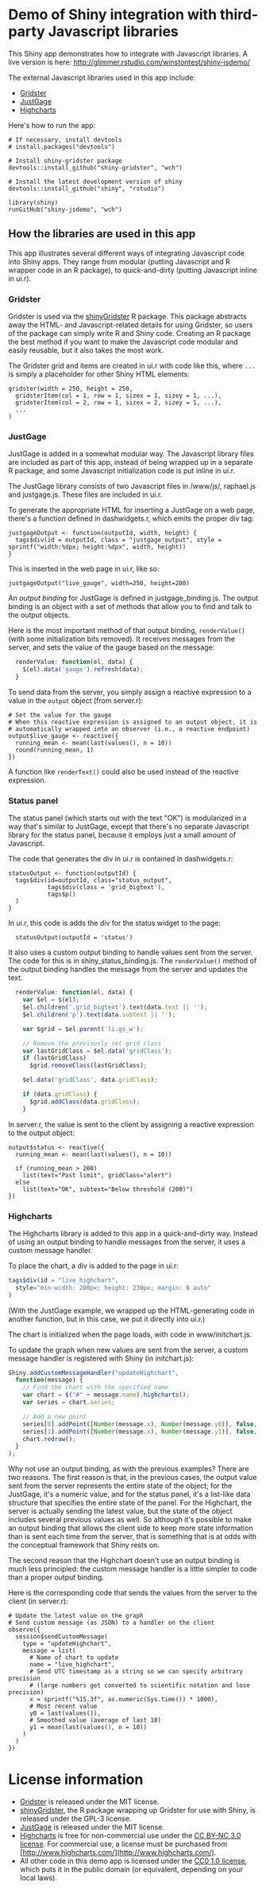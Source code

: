 Demo of Shiny integration with third-party Javascript libraries
===============================================================

This Shiny app demonstrates how to integrate with Javascript libraries. A live version is here: http://glimmer.rstudio.com/winstontest/shiny-jsdemo/

The external Javascript libraries used in this app include:

* [Gridster](http://gridster.net/)
* [JustGage](http://justgage.com/)
* [Highcharts](http://www.highcharts.com/)

Here's how to run the app:

```
# If necessary, install devtools
# install.packages("devtools")

# Install shiny-gridster package
devtools::install_github("shiny-gridster", "wch")

# Install the latest development version of shiny
devtools::install_github("shiny", "rstudio")

library(shiny)
runGitHub("shiny-jsdemo", "wch")
```


## How the libraries are used in this app

This app illustrates several different ways of integrating Javascript code into Shiny apps. They range from modular (putting Javascript and R wrapper code in an R package), to quick-and-dirty (putting Javascript inline in ui.r).

### Gridster

Gridster is used via the [shinyGridster](https://github.com/wch/shiny-gridster) R package. This package abstracts away the HTML- and Javascript-related details for using Gridster, so users of the package can simply write R and Shiny code. Creating an R package the best method if you want to make the Javascript code modular and easily reusable, but it also takes the most work.

The Gridster grid and items are created in ui.r with code like this, where `...` is simply a placeholder for other Shiny HTML elements:

```
gridster(width = 250, height = 250,
  gridsterItem(col = 1, row = 1, sizex = 1, sizey = 1, ...),
  gridsterItem(col = 2, row = 1, sizex = 2, sizey = 1, ...),
  ...
)
```


### JustGage

JustGage is added in a somewhat modular way. The Javascript library files are included as part of this app, instead of being wrapped up in a separate R package, and some Javascript initialization code is put inline in ui.r.

The JustGage library consists of two Javascript files in /www/js/, raphael.js and justgage.js. These files are included in ui.r. 

To generate the appropriate HTML for inserting a JustGage on a web page, there's a function defined in dashwidgets.r, which emits the proper div tag:

```
justgageOutput <- function(outputId, width, height) {
  tags$div(id = outputId, class = "justgage_output", style = sprintf("width:%dpx; height:%dpx", width, height))
}
```

This is inserted in the web page in ui.r, like so:

```
justgageOutput("live_gauge", width=250, height=200)
```

An _output binding_ for JustGage is defined in justgage_binding.js. The output binding is an object with a set of methods that allow you to find and talk to the output objects.

Here is the most important method of that output binding, `renderValue()` (with some initialization bits removed). It receives messages from the server, and sets the value of the gauge based on the message:

```js
  renderValue: function(el, data) {
    $(el).data('gauge').refresh(data);
  }
```

To send data from the server, you simply assign a reactive expression to a value in the `output` object (from server.r):

```
# Set the value for the gauge
# When this reactive expression is assigned to an output object, it is
# automatically wrapped into an observer (i.e., a reactive endpoint)
output$live_gauge <- reactive({
  running_mean <- mean(last(values(), n = 10))
  round(running_mean, 1)
})
```

A function like `renderText()` could also be used instead of the reactive expression.


### Status panel

The status panel (which starts out with the text "OK") is modularized in a way that's similar to JustGage, except that there's no separate Javascript library for the status panel, because it employs just a small amount of Javascript.

The code that generates the div in ui.r is contained in dashwidgets.r:

```
statusOutput <- function(outputId) {
  tags$div(id=outputId, class="status_output",
           tags$div(class = 'grid_bigtext'),
           tags$p()
  )
}
```

In ui.r, this code is adds the div for the status widget to the page:

```
  statusOutput(outputId = 'status')
```

It also uses a custom output binding to handle values sent from the server. The code for this is in shiny_status_binding.js. The `renderValue()` method of the output binding handles the message from the server and updates the text.

```js
  renderValue: function(el, data) {
    var $el = $(el);
    $el.children('.grid_bigtext').text(data.text || '');
    $el.children('p').text(data.subtext || '');

    var $grid = $el.parent('li.gs_w');

    // Remove the previously set grid class
    var lastGridClass = $el.data('gridClass');
    if (lastGridClass)
      $grid.removeClass(lastGridClass);

    $el.data('gridClass', data.gridClass);

    if (data.gridClass) {
      $grid.addClass(data.gridClass);
    }
```


In server.r, the value is sent to the client by assigning a reactive expression to the output object:

```
output$status <- reactive({
  running_mean <- mean(last(values(), n = 10))

  if (running_mean > 200)
    list(text="Past limit", gridClass="alert")
  else
    list(text="OK", subtext="Below threshold (200)")
})
```


### Highcharts

The Highcharts library is added to this app in a quick-and-dirty way. Instead of using an output binding to handle messages from the server, it uses a custom message handler.

To place the chart, a div is added to the page in ui.r:

```js
tags$div(id = "live_highchart",
  style="min-width: 200px; height: 230px; margin: 0 auto"
)
```

(With the JustGage example, we wrapped up the HTML-generating code in another function, but in this case, we put it directly into ui.r.)

The chart is initialized when the page loads, with code in www/initchart.js.

To update the graph when new values are sent from the server, a custom message handler is registered with Shiny (in initchart.js):

```js
Shiny.addCustomMessageHandler("updateHighchart",
  function(message) {
    // Find the chart with the specified name
    var chart = $("#" + message.name).highcharts();
    var series = chart.series;

    // Add a new point
    series[0].addPoint([Number(message.x), Number(message.y0)], false, true);
    series[1].addPoint([Number(message.x), Number(message.y1)], false, true);
    chart.redraw();
  }
);
```

Why not use an output binding, as with the previous examples? There are two reasons. The first reason is that, in the previous cases, the output value sent from the server represents the entire state of the object; for the JustGage, it's a numeric value, and for the status panel, it's a list-like data structure that specifies the entire state of the panel. For the Highchart, the server is actually sending the latest value, but the state of the object includes several previous values as well. So although it's possible to make an output binding that allows the client side to keep more state information than is sent each time from the server, that is something that is at odds with the conceptual framework that Shiny rests on.

The second reason that the Highchart doesn't use an output binding is much less principled: the custom message handler is a little simpler to code than a proper output binding.


Here is the corresponding code that sends the values from the server to the client (in server.r):

```
# Update the latest value on the graph
# Send custom message (as JSON) to a handler on the client
observe({
  session$sendCustomMessage(
    type = "updateHighchart",
    message = list(
      # Name of chart to update
      name = "live_highchart",
      # Send UTC timestamp as a string so we can specify arbitrary precision
      # (large numbers get converted to scientific notation and lose precision)
      x = sprintf("%15.3f", as.numeric(Sys.time()) * 1000),
      # Most recent value
      y0 = last(values()),
      # Smoothed value (average of last 10)
      y1 = mean(last(values(), n = 10))
    )
  )
})
```


License information
===================

* [Gridster](http://gridster.net/) is released under the MIT license.
* [shinyGridster](https://github.com/wch/shiny-gridster), the R package wrapping up Gridster for use with Shiny, is released under the GPL-3 license.
* [JustGage](http://justgage.com/) is released under the MIT license.
* [Highcharts](http://www.highcharts.com/) is free for non-commercial use under the [CC BY-NC 3.0 license](http://creativecommons.org/licenses/by-nc/3.0/). For commercial use, a license must be purchased from [http://www.highcharts.com/](http://www.highcharts.com/).
* All other code in this demo app is licensed under the [CC0 1.0 license](http://creativecommons.org/publicdomain/zero/1.0/), which puts it in the public domain (or equivalent, depending on your local laws).
